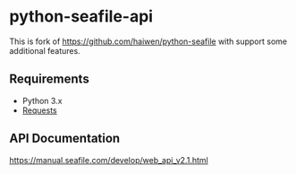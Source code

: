 python-seafile-api
======

This is fork of https://github.com/haiwen/python-seafile with support some additional features.

Requirements
------
- Python 3.x
- [Requests](http://www.python-requests.org/en/latest/)


API Documentation
------
https://manual.seafile.com/develop/web_api_v2.1.html
